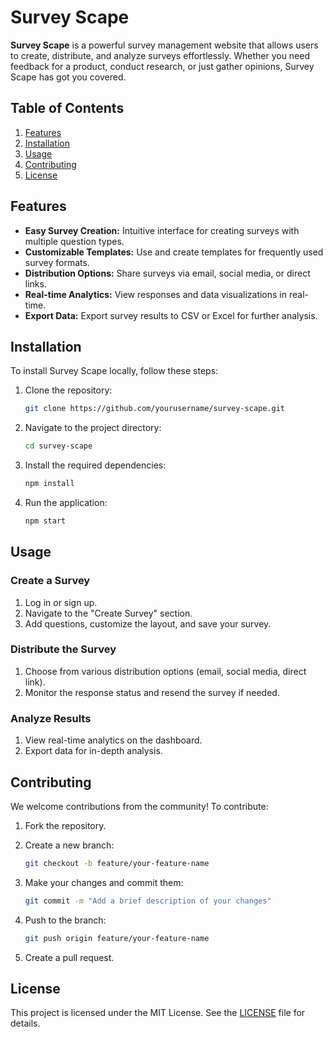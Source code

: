 # Survey Scape

**Survey Scape** is a powerful survey management website that allows users to create, distribute, and analyze surveys effortlessly. Whether you need feedback for a product, conduct research, or just gather opinions, Survey Scape has got you covered.

## Table of Contents

1. [Features](#features)
2. [Installation](#installation)
3. [Usage](#usage)
4. [Contributing](#contributing)
5. [License](#license)

## Features

- **Easy Survey Creation:** Intuitive interface for creating surveys with multiple question types.
- **Customizable Templates:** Use and create templates for frequently used survey formats.
- **Distribution Options:** Share surveys via email, social media, or direct links.
- **Real-time Analytics:** View responses and data visualizations in real-time.
- **Export Data:** Export survey results to CSV or Excel for further analysis.

## Installation

To install Survey Scape locally, follow these steps:

1. Clone the repository:

   ```bash
   git clone https://github.com/yourusername/survey-scape.git
   ```

2. Navigate to the project directory:

   ```bash
   cd survey-scape
   ```

3. Install the required dependencies:

   ```bash
   npm install
   ```

4. Run the application:

   ```bash
   npm start
   ```

## Usage

### Create a Survey

1. Log in or sign up.
2. Navigate to the "Create Survey" section.
3. Add questions, customize the layout, and save your survey.

### Distribute the Survey

1. Choose from various distribution options (email, social media, direct link).
2. Monitor the response status and resend the survey if needed.

### Analyze Results

1. View real-time analytics on the dashboard.
2. Export data for in-depth analysis.

## Contributing

We welcome contributions from the community! To contribute:

1. Fork the repository.
2. Create a new branch:

   ```bash
   git checkout -b feature/your-feature-name
   ```

3. Make your changes and commit them:

   ```bash
   git commit -m "Add a brief description of your changes"
   ```

4. Push to the branch:

   ```bash
   git push origin feature/your-feature-name
   ```

5. Create a pull request.

## License

This project is licensed under the MIT License. See the [LICENSE](LICENSE) file for details.
